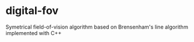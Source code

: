 # digital-fov
Symetrical field-of-vision algorithm based on Brensenham's line algorithm implemented with C++ 

